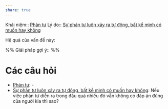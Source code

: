 ```yaml
---
share: true
---
```

Khái niệm:: [Phản tư](../../T%E1%BB%AB%20%C4%91i%E1%BB%83n/Trung%20t%C3%ADnh/Ph%E1%BA%A3n%20t%C6%B0.md)
Lý do:: [Sự phản tư luôn xảy ra tự động, bất kể mình có muốn hay không](./S%E1%BB%B1%20ph%E1%BA%A3n%20t%C6%B0%20lu%C3%B4n%20x%E1%BA%A3y%20ra%20t%E1%BB%B1%20%C4%91%E1%BB%99ng,%20b%E1%BA%A5t%20k%E1%BB%83%20m%C3%ACnh%20c%C3%B3%20mu%E1%BB%91n%20hay%20kh%C3%B4ng.md)

Hệ quả của vấn đề này:


%%
Giải pháp gợi ý:: 
%%



# Các câu hỏi
- [Phản tư](../../T%E1%BB%AB%20%C4%91i%E1%BB%83n/Trung%20t%C3%ADnh/Ph%E1%BA%A3n%20t%C6%B0.md): \-
- [Sự phản tư luôn xảy ra tự động, bất kể mình có muốn hay không](./S%E1%BB%B1%20ph%E1%BA%A3n%20t%C6%B0%20lu%C3%B4n%20x%E1%BA%A3y%20ra%20t%E1%BB%B1%20%C4%91%E1%BB%99ng,%20b%E1%BA%A5t%20k%E1%BB%83%20m%C3%ACnh%20c%C3%B3%20mu%E1%BB%91n%20hay%20kh%C3%B4ng.md): Nếu việc phản tư diễn ra trong đầu quá nhiều đó vẫn không có đáp án đúng của người kia thì sao?

